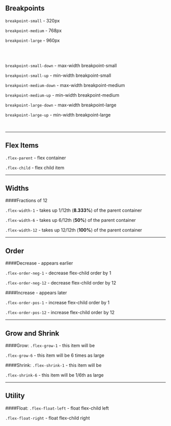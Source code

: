 Breakpoints
-----------
`breakpoint-small` - 320px

`breakpoint-medium` - 768px

`breakpoint-large` - 960px

<br><br>

`breakpoint-small-down` - max-width breakpoint-small

`breakpoint-small-up` - min-width breakpoint-small

`breakpoint-medium-down` - max-width breakpoint-medium

`breakpoint-medium-up` - min-width breakpoint-medium

`breakpoint-large-down` - max-width breakpoint-large

`breakpoint-large-up` - min-width breakpoint-large

<br>

___

Flex Items
-----------

`.flex-parent` - flex container 

`.flex-child` - flex child item

___

Widths
-----------
####Fractions of 12

`.flex-width-1` - takes up 1/12th (**8.333%**) of the parent container

`.flex-width-6` - takes up 6/12th (**50%**) of the parent container

`.flex-width-12` - takes up 12/12th (**100%**) of the parent container

___

Order
-----------

####Decrease - appears earlier

`.flex-order-neg-1` - decrease flex-child order by 1

`.flex-order-neg-12` - decrease flex-child order by 12

####Increase - appears later

`.flex-order-pos-1` - increase flex-child order by 1

`.flex-order-pos-12` - increase flex-child order by 12

___

Grow and Shrink
-----------

####Grow:
`.flex-grow-1` - this item will be 

`.flex-grow-6` - this item will be 6 times as large


####Shrink:
`.flex-shrink-1` - this item will be

`.flex-shrink-6` - this item will be 1/6th as large

___

Utility
-----------

####Float:
`.flex-float-left` - float flex-child left

`.flex-float-right` - float flex-child right
